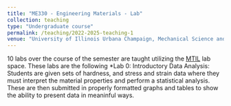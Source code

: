 ```yaml
---
title: "ME330 - Engineering Materials - Lab"
collection: teaching
type: "Undergraduate course"
permalink: /teaching/2022-2025-teaching-1
venue: "University of Illinois Urbana Champaign, Mechanical Science and Engineering Department"
---
```

10 labs over the course of the semester are taught utilizing the [MTIL](https://mtil.illinois.edu) lab space. These labs are the following
*Lab 0: Introductory Data Analysis: Students are given sets of hardness, and stress and strain data where they must interpret the material properties and perform a statistical analysis. 
These are then submitted in properly formatted graphs and tables to show the ability to present data in meaninful ways.
